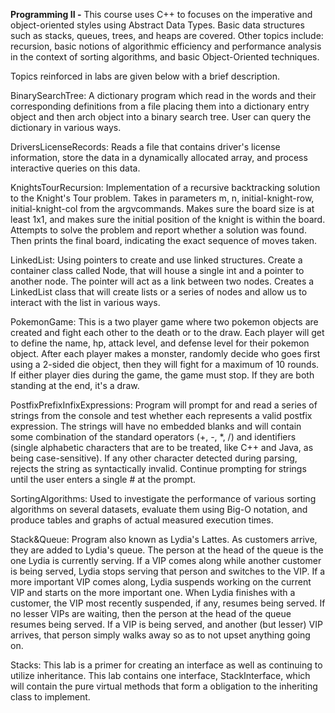 **Programming II -** This course uses C++ to focuses on the imperative and object-oriented styles using Abstract Data Types. Basic data structures such as stacks, queues, trees, and heaps are covered. Other topics include: recursion, basic notions of algorithmic efficiency and performance analysis in the context of sorting algorithms, and basic Object-Oriented techniques.

Topics reinforced in labs are given below with a brief description. 



BinarySearchTree: A dictionary program which read in the words and their corresponding definitions from a file placing them into a dictionary entry object and then arch object into a binary search tree. User can query the dictionary in various ways.

DriversLicenseRecords:  Reads a file that contains driver's license information, store the data
in a dynamically allocated array, and process interactive queries on this data.

KnightsTourRecursion: Implementation of a recursive backtracking solution to the Knight's Tour problem. Takes in parameters m, n, initial-knight-row, initial-knight-col from the argvcommands. Makes sure the board size is at least 1x1, and makes sure the initial position of the knight is within the board. Attempts to solve the problem and report whether a solution was found. Then prints the final board, indicating the exact sequence of moves taken.

LinkedList: Using pointers to create and use linked structures. Create a container class called Node, that will house a single int and a pointer to another node. The pointer will act as a link between two nodes. Creates a LinkedList class that will create lists or a series of nodes and allow us to interact with the list in various ways.

PokemonGame: This is a two player game where two pokemon objects are created and fight each other to the death or to the draw. Each player will get to define the name, hp, attack level, and defense level for their pokemon object. After each player makes a monster, randomly decide who goes first using a 2-sided die object, then they will fight for a maximum of 10 rounds. If either player dies during the game, the game must stop. If they are both standing at the end, it's a draw.

PostfixPrefixInfixExpressions: Program will prompt for and read a series of strings from the console and test whether each represents a valid postfix expression. The strings will have no embedded blanks and will contain some combination of the standard operators (+, -, *, /) and identifiers (single alphabetic characters that are to be treated, like C++ and Java, as being case-sensitive). If any other character detected during parsing, rejects the string as syntactically invalid. Continue prompting for strings until the user enters a single # at the prompt.

SortingAlgorithms: Used to investigate the performance of various sorting algorithms on several datasets, evaluate them using Big-O notation, and produce tables and graphs of actual measured execution times.

Stack&Queue: Program also known as Lydia's Lattes. As customers arrive, they are added to Lydia's queue. The person at the head of the queue is the one Lydia is currently serving. If a VIP comes along while another customer is being served, Lydia stops serving that person and switches to the VIP. If a more important VIP comes along, Lydia suspends working on the current VIP and starts on the more important one. When Lydia finishes with a customer, the VIP most recently suspended, if any, resumes being served. If no lesser VIPs are waiting, then the person at the head of the queue resumes being served. If a VIP is being served, and another (but lesser) VIP arrives, that person simply walks away so as to not upset anything going on.

Stacks: This lab is a primer for creating an interface as well as continuing to utilize inheritance. This lab contains one interface, StackInterface, which will contain the pure virtual methods that form a obligation to the inheriting class to implement.
